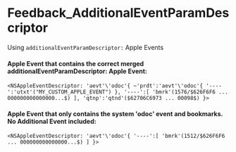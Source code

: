 # Feedback_AdditionalEventParamDescriptor
Using `additionalEventParamDescriptor:` Apple Events

#### Apple Event that contains the correct merged additionalEventParamDescriptor: Apple Event:

    <NSAppleEventDescriptor: 'aevt'\'odoc'{ ~'prdt':'aevt'\'odoc'{ '----':'utxt'("MY_CUSTOM_APPLE_EVENT ") }, '----':[ 'bmrk'(1576/$626F6F6 ... 000000000000000...$) ], 'qtnp':'qtnd'($62706C6973 ... 00098$) }>

#### Apple Event that only contains the system 'odoc' event and bookmarks. No Additional Event included:

    <NSAppleEventDescriptor: 'aevt'\'odoc'{ '----':[ 'bmrk'(1512/$626F6F6 ... 000000000000000...$) ] }>
